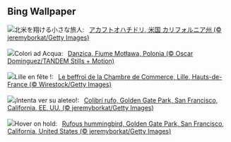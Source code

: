 ## Bing Wallpaper
![](https://www.bing.com/th?id=OHR.RufousHummer_JA-JP7090993703_UHD.jpg&w=1000)北米を翔ける小さな旅人:&nbsp;&ensp;[アカフトオハチドリ, 米国 カリフォルニア州 (© jeremyborkat/Getty Images)](https://www.bing.com/th?id=OHR.RufousHummer_JA-JP7090993703_UHD.jpg)
<br><br/>
![](https://www.bing.com/th?id=OHR.BlueGdansk_IT-IT8980051630_UHD.jpg&w=1000)Colori ad Acqua:&nbsp;&ensp;[Danzica, Fiume Motława, Polonia (© Oscar Dominguez/TANDEM Stills + Motion)](https://www.bing.com/th?id=OHR.BlueGdansk_IT-IT8980051630_UHD.jpg)
<br><br/>
![](https://www.bing.com/th?id=OHR.LilleMarket_FR-FR3271144048_UHD.jpg&w=1000)Lille en fête !:&nbsp;&ensp;[Le beffroi de la Chambre de Commerce, Lille, Hauts-de-France (© Wirestock/Getty Images)](https://www.bing.com/th?id=OHR.LilleMarket_FR-FR3271144048_UHD.jpg)
<br><br/>
![](https://www.bing.com/th?id=OHR.RufousHummer_ES-ES7667920526_UHD.jpg&w=1000)¡Intenta ver su aleteo!:&nbsp;&ensp;[Colibrí rufo, Golden Gate Park, San Francisco, California, EE. UU. (© jeremyborkat/Getty Images)](https://www.bing.com/th?id=OHR.RufousHummer_ES-ES7667920526_UHD.jpg)
<br><br/>
![](https://www.bing.com/th?id=OHR.RufousHummer_EN-GB7919839531_UHD.jpg&w=1000)Hover on hold:&nbsp;&ensp;[Rufous hummingbird, Golden Gate Park, San Francisco, California, United States (© jeremyborkat/Getty Images)](https://www.bing.com/th?id=OHR.RufousHummer_EN-GB7919839531_UHD.jpg)
<br><br/>
